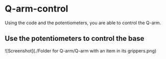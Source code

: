 # Q-arm-control
Using the code and the potentiometers, you are able to control the Q-arm.

## Use the potentiometers to control the base
![Screenshot](./Folder for Q-arm/Q-arm with an item in its grippers.png)


